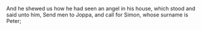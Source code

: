 And he shewed us how he had seen an angel in his house, which stood and said unto him, Send men to Joppa, and call for Simon, whose surname is Peter;

